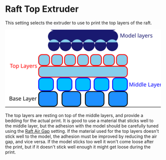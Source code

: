 Raft Top Extruder
====
This setting selects the extruder to use to print the top layers of the raft.

![Where the top layers are located in the raft](images/raft_dimensions_simplified.svg)

The top layers are resting on top of the middle layers, and provide a bedding for the actual print. It is good to use a material that sticks well to the middle layer, but the adhesion with the model should be carefully tuned using the [Raft Air Gap](raft_airgap.md) setting. If the material used for the top layers doesn't stick well to the model, the adhesion must be improved by reducing the air gap, and vice versa. If the model sticks too well it won't come loose after the print, but if it doesn't stick well enough it might get loose during the print. 